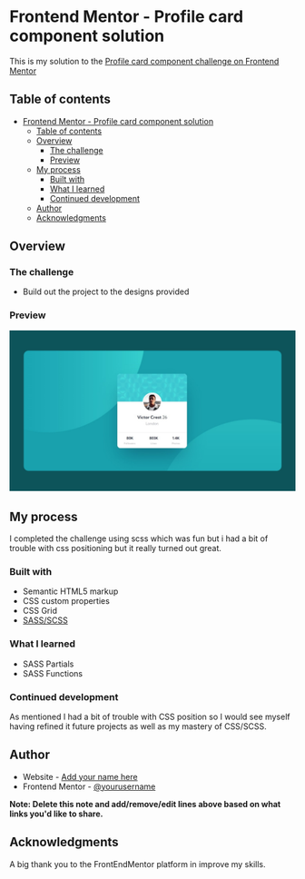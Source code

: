 # Frontend Mentor - Profile card component solution

This is my solution to the [Profile card component challenge on Frontend Mentor](https://www.frontendmentor.io/challenges/profile-card-component-cfArpWshJ)

## Table of contents

- [Frontend Mentor - Profile card component solution](#frontend-mentor---profile-card-component-solution)
  - [Table of contents](#table-of-contents)
  - [Overview](#overview)
    - [The challenge](#the-challenge)
    - [Preview](#preview)
  - [My process](#my-process)
    - [Built with](#built-with)
    - [What I learned](#what-i-learned)
    - [Continued development](#continued-development)
  - [Author](#author)
  - [Acknowledgments](#acknowledgments)

## Overview

### The challenge

- Build out the project to the designs provided

### Preview

![Solution Preview](./images/solution-preview.jpg)

## My process
I completed the challenge using scss which was fun but i had a bit of trouble with css positioning but it really turned out great.

### Built with

- Semantic HTML5 markup
- CSS custom properties
- CSS Grid
- [SASS/SCSS](https://sass-lang.com/)

### What I learned

- SASS Partials
- SASS Functions

### Continued development

As mentioned I had a bit of trouble with CSS position so I would see myself having refined it future projects as well as my mastery of CSS/SCSS.

## Author

- Website - [Add your name here](https://www.your-site.com)
- Frontend Mentor - [@yourusername](https://www.frontendmentor.io/profile/yourusername)

**Note: Delete this note and add/remove/edit lines above based on what links you'd like to share.**

## Acknowledgments

A big thank you to the FrontEndMentor platform in improve my skills.
